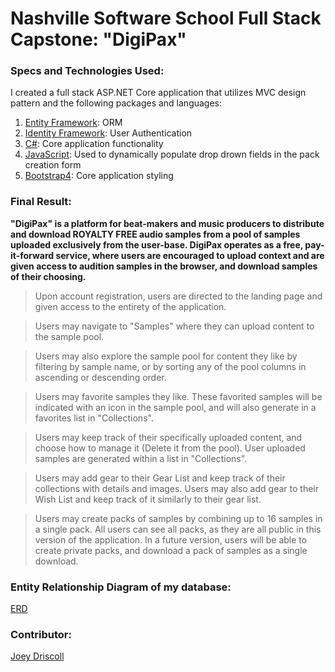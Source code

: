 # Nashville Software School Full Stack Capstone: "DigiPax"

### Specs and Technologies Used:

I created a full stack ASP.NET Core application that utilizes MVC design pattern and the following packages and languages:

1. [Entity Framework](https://docs.microsoft.com/en-us/ef/): ORM
2. [Identity Framework](https://docs.microsoft.com/en-us/aspnet/identity/overview/getting-started/introduction-to-aspnet-identity): User Authentication
3. [C#](https://docs.microsoft.com/en-us/dotnet/csharp/): Core application functionality
4. [JavaScript](https://www.javascript.com/): Used to dynamically populate drop drown fields in the pack creation form
5. [Bootstrap4](https://getbootstrap.com/): Core application styling

### Final Result:

**"DigiPax" is a platform for beat-makers and music producers to distribute and download ROYALTY FREE audio samples from a pool of samples uploaded exclusively from the user-base. DigiPax operates as a free, pay-it-forward service, where users are encouraged to upload context and are given access to audition samples in the browser, and download samples of their choosing.**

> Upon account registration, users are directed to the landing page and given access to the entirety of the application.

> Users may navigate to "Samples" where they can upload content to the sample pool.

> Users may also explore the sample pool for content they like by filtering by  sample name, or by sorting any of the pool columns in ascending or descending order.

> Users may favorite samples they like. These favorited samples will be indicated with an icon in the sample pool, and will also generate in a favorites list in "Collections".

> Users may keep track of their specifically uploaded content, and choose how to manage it (Delete it from the pool). User uploaded samples are generated within a list in "Collections".

> Users may add gear to their Gear List and keep track of their collections with details and images. Users may also add gear to their Wish List and keep track of it similarly to their gear list.

> Users may create packs of samples by combining up to 16 samples in a single pack. All users can see all packs, as they are all public in this version of the application. In a future version, users will be able to create private packs, and download a pack of samples as a single download.

### Entity Relationship Diagram of my database:
[ERD](https://dbdiagram.io/d/5d711b8b83427516dc0b5f53)

### Contributor:

[Joey Driscoll](https://github.com/Jdriscoll1993)

